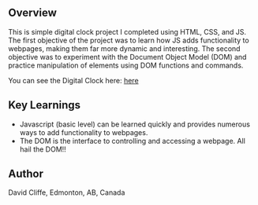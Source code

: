 ## Overview
This is simple digital clock project I completed using HTML, CSS, and JS. The first objective of the project was to learn how JS adds functionality to webpages, 
making them far more dynamic and interesting. The second objective was to experiment with the Document Object Model (DOM) and practice manipulation of elements 
using DOM functions and commands.

<p>You can see the Digital Clock here:  <a href="https://davidcliffe.github.io/digital-clock/"> here</a> </p>

## Key Learnings
  * Javascript (basic level) can be learned quickly and provides numerous ways to add functionality to webpages.
  * The DOM is the interface to controlling and accessing a webpage. All hail the DOM!!

## Author
David Cliffe, Edmonton, AB, Canada


